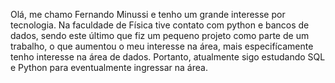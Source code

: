 Olá, me chamo Fernando Minussi e tenho um grande interesse por tecnologia. Na faculdade de Física tive contato com python e bancos de dados, sendo este último que fiz um pequeno projeto como parte de um trabalho, o que aumentou o meu interesse na área, mais especifícamente tenho interesse na área de dados. Portanto, atualmente sigo estudando SQL e Python para eventualmente ingressar na área.
